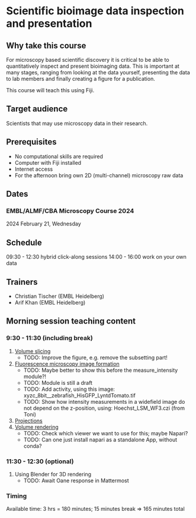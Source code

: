# Scientific bioimage data inspection and presentation

## Why take this course

For microscopy based scientific discovery it is critical to be able to quantitatively inspect and present bioimaging data. This is important at many stages, ranging from looking at the data yourself, presenting the data to lab members and finally creating a figure for a publication.

This course will teach this using Fiji.

## Target audience

Scientists that may use microscopy data in their research.

## Prerequisites

* No computational skills are required
* Computer with Fiji installed
* Internet access
* For the afternoon bring own 2D (multi-channel) microscopy raw data

## Dates

### EMBL/ALMF/CBA Microscopy Course 2024

2024 February 21, Wednesday 

## Schedule

09:30 - 12:30 hybrid click-along sessions
14:00 - 16:00 work on your own data

## Trainers

- Christian Tischer (EMBL Heidelberg)
- Arif Khan (EMBL Heidelberg)

## Morning session teaching content

### 9:30 - 11:30 (including break)

1. [Volume slicing](https://neubias.github.io/training-resources/volume_slicing/index.html)
    - TODO: Improve the figure, e.g. remove the subsetting part!
1. [Fluorescence microscopy image formation](https://neubias.github.io/training-resources/image_formation_fluo_mic/index.html)
    - TODO: Maybe better to show this before the measure_intensity module?!
    - TODO: Module is still a draft
    - TODO: Add activity, using this image: xyzc_8bit__zebrafish_HisGFP_LyntdTomato.tif
    - TODO: Show how intensity measurements in a widefield image do not depend on the z-position, using: Hoechst_LSM_WF3.czi (from Toni)
1. [Projections](https://neubias.github.io/training-resources/projections/index.html)
1. [Volume rendering](https://neubias.github.io/training-resources/volume_viewer/index.html)
    - TODO: Check which viewer we want to use for this; maybe Napari?
    - TODO: Can one just install napari as a standalone App, without conda?

### 11:30 - 12:30 (optional)

1. Using Blender for 3D rendering
    - TODO: Await Oane response in Mattermost

### Timing

Available time: 3 hrs = 180 minutes; 15 minutes break => 165 minutes total
